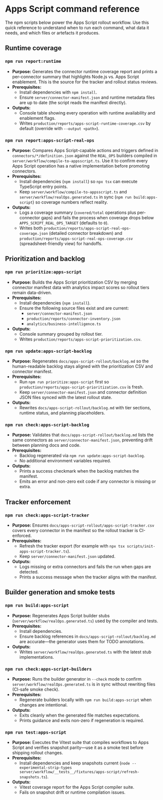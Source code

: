 # Apps Script command reference

The npm scripts below power the Apps Script rollout workflow. Use this quick reference to understand when to run each command, what data it needs, and which files or artefacts it produces.

## Runtime coverage

### `npm run report:runtime`
- **Purpose:** Generates the connector runtime coverage report and prints a per-connector summary that highlights Node.js vs. Apps Script enablement. This is the source for the tracker and rollout status reviews.
- **Prerequisites:**
  - Install dependencies with `npm install`.
  - Ensure `server/connector-manifest.json` and runtime metadata files are up to date (the script reads the manifest directly).
- **Outputs:**
  - Console table showing every operation with runtime availability and enablement flags.
  - Writes `production/reports/apps-script-runtime-coverage.csv` by default (override with `--output <path>`).

### `npm run report:apps-script-real-ops`
- **Purpose:** Compares Apps Script-capable actions and triggers defined in `connectors/*/definition.json` against the `REAL_OPS` builders compiled in `server/workflow/compile-to-appsscript.ts`. Use it to confirm every Apps Script operation has a native implementation before promoting connectors.
- **Prerequisites:**
  - Install dependencies (`npm install`) so `npx tsx` can execute TypeScript entry points.
  - Keep `server/workflow/compile-to-appsscript.ts` and `server/workflow/realOps.generated.ts` in sync (`npm run build:apps-script`) so coverage numbers reflect reality.
- **Outputs:**
  - Logs a coverage summary (`covered/total` operations plus per-connector gaps) and fails the process when coverage drops below `APPS_SCRIPT_REAL_OPS_TARGET` (defaults to `0`).
  - Writes both `production/reports/apps-script-real-ops-coverage.json` (detailed connector breakdown) and `production/reports/apps-script-real-ops-coverage.csv` (spreadsheet-friendly view) for handoffs.

## Prioritization and backlog

### `npm run prioritize:apps-script`
- **Purpose:** Builds the Apps Script prioritization CSV by merging connector manifest data with analytics impact scores so rollout tiers remain data-driven.
- **Prerequisites:**
  - Install dependencies (`npm install`).
  - Ensure the following source files exist and are current:
    - `server/connector-manifest.json`
    - `production/reports/connector-inventory.json`
    - `analytics/business-intelligence.ts`
- **Outputs:**
  - Console summary grouped by rollout tier.
  - Writes `production/reports/apps-script-prioritization.csv`.

### `npm run update:apps-script-backlog`
- **Purpose:** Regenerates `docs/apps-script-rollout/backlog.md` so the human-readable backlog stays aligned with the prioritization CSV and connector manifest.
- **Prerequisites:**
  - Run `npm run prioritize:apps-script` first so `production/reports/apps-script-prioritization.csv` is fresh.
  - Keep `server/connector-manifest.json` and connector definition JSON files synced with the latest rollout state.
- **Outputs:**
  - Rewrites `docs/apps-script-rollout/backlog.md` with tier sections, runtime status, and planning placeholders.

### `npm run check:apps-script-backlog`
- **Purpose:** Validates that `docs/apps-script-rollout/backlog.md` lists the same connectors as `server/connector-manifest.json`, preventing drift between planning docs and code.
- **Prerequisites:**
  - Backlog regenerated via `npm run update:apps-script-backlog`.
  - No additional environment variables required.
- **Outputs:**
  - Prints a success checkmark when the backlog matches the manifest.
  - Emits an error and non-zero exit code if any connector is missing or extra.

## Tracker enforcement

### `npm run check:apps-script-tracker`
- **Purpose:** Ensures `docs/apps-script-rollout/apps-script-tracker.csv` covers every connector in the manifest so the rollout tracker is CI-enforced.
- **Prerequisites:**
  - Refresh the tracker export (for example with `npx tsx scripts/init-apps-script-tracker.ts`).
  - Keep `server/connector-manifest.json` updated.
- **Outputs:**
  - Logs missing or extra connectors and fails the run when gaps are detected.
  - Prints a success message when the tracker aligns with the manifest.

## Builder generation and smoke tests

### `npm run build:apps-script`
- **Purpose:** Regenerates Apps Script builder stubs (`server/workflow/realOps.generated.ts`) used by the compiler and tests.
- **Prerequisites:**
  - Install dependencies.
  - Ensure backlog references in `docs/apps-script-rollout/backlog.md` are accurate—the generator uses them for TODO annotations.
- **Outputs:**
  - Writes `server/workflow/realOps.generated.ts` with the latest stub implementations.

### `npm run check:apps-script-builders`
- **Purpose:** Runs the builder generator in `--check` mode to confirm `server/workflow/realOps.generated.ts` is in sync without rewriting files (CI-safe smoke check).
- **Prerequisites:**
  - Regenerate builders locally with `npm run build:apps-script` when changes are intentional.
- **Outputs:**
  - Exits cleanly when the generated file matches expectations.
  - Prints guidance and exits non-zero if regeneration is required.

### `npm run test:apps-script`
- **Purpose:** Executes the Vitest suite that compiles workflows to Apps Script and verifies snapshot parity—use it as a smoke test before shipping rollout changes.
- **Prerequisites:**
  - Install dependencies and keep snapshots current (`node --experimental-strip-types server/workflow/__tests__/fixtures/apps-script/refresh-snapshots.ts`).
- **Outputs:**
  - Vitest coverage report for the Apps Script compiler suite.
  - Fails on snapshot drift or runtime compilation issues.
